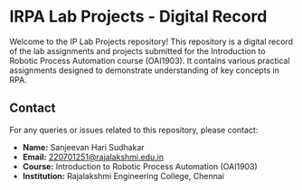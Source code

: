# IRPA Lab Projects - Digital Record

Welcome to the IP Lab Projects repository! This repository is a digital record of the lab assignments and projects submitted for the Introduction to Robotic Process Automation course (OAI1903). It contains various practical assignments designed to demonstrate understanding of key concepts in RPA.

## Contact

For any queries or issues related to this repository, please contact:

- **Name:** Sanjeevan Hari Sudhakar
- **Email:** 220701251@rajalakshmi.edu.in
- **Course:** Introduction to Robotic Process Automation (OAI1903)
- **Institution:** Rajalakshmi Engineering College, Chennai
